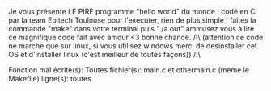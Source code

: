 Je vous présente LE PIRE programme "hello world" du monde ! codé en C par la team Epitech Toulouse
pour l'executer, rien de plus simple ! faites la commande "make" dans votre terminal puis "./a.out"
ammusez vous à lire ce magnifique code fait avec amour <3
bonne chance.
/!\ (attention ce code ne marche que sur linux,
si vous utilisez windows merci de desinstaller cet OS et d'installer linux (c'est meilleur de toutes façons)) /!\

Fonction mal écrite(s): Toutes
fichier(s): main.c et othermain.c (meme le Makefile)
ligne(s): toutes
